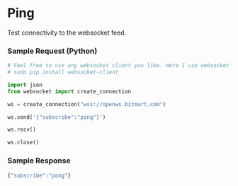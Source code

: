 # Ping

Test connectivity to the websocket feed.

### Sample Request \(Python\)

```py
# Feel free to use any websocket client you like. Here I use websocket-client. To install:
# sudo pip install websocket-client

import json
from websocket import create_connection

ws = create_connection("wss://openws.bitmart.com")

ws.send('{"subscribe":"ping"}')

ws.recv()

ws.close()
```

### Sample Response

```js
{"subscribe":"pong"}
```
